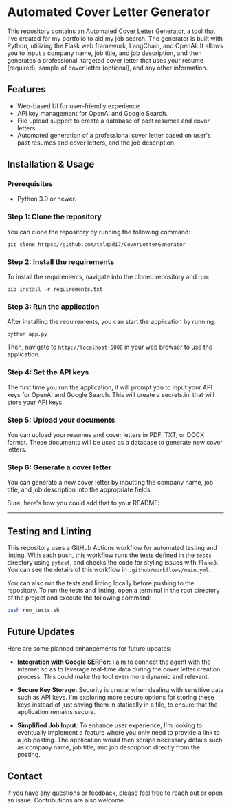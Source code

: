 # Automated Cover Letter Generator 

This repository contains an Automated Cover Letter Generator, a tool that I've created for my portfolio to aid my job search. The generator is built with Python, utilizing the Flask web framework, LangChain, and OpenAI. It allows you to input a company name, job title, and job description, and then generates a professional, targeted cover letter that uses your resume (required), sample of cover letter (optional), and any other information.

## Features
- Web-based UI for user-friendly experience.
- API key management for OpenAI and Google Search.
- File upload support to create a database of past resumes and cover letters.
- Automated generation of a professional cover letter based on user's past resumes and cover letters, and the job description.

## Installation & Usage

### Prerequisites

- Python 3.9 or newer.

### Step 1: Clone the repository

You can clone the repository by running the following command:

```
git clone https://github.com/talqadi7/CoverLetterGenerator
```

### Step 2: Install the requirements

To install the requirements, navigate into the cloned repository and run:

```
pip install -r requirements.txt
```

### Step 3: Run the application

After installing the requirements, you can start the application by running:

```
python app.py
```

Then, navigate to `http://localhost:5000` in your web browser to use the application.

### Step 4: Set the API keys

The first time you run the application, it will prompt you to input your API keys for OpenAI and Google Search. This will create a secrets.ini that will store your API keys.

### Step 5: Upload your documents

You can upload your resumes and cover letters in PDF, TXT, or DOCX format. These documents will be used as a database to generate new cover letters.

### Step 6: Generate a cover letter

You can generate a new cover letter by inputting the company name, job title, and job description into the appropriate fields.

Sure, here's how you could add that to your README:

---

## Testing and Linting

This repository uses a GitHub Actions workflow for automated testing and linting. With each push, this workflow runs the tests defined in the `tests` directory using `pytest`, and checks the code for styling issues with `flake8`. You can see the details of this workflow in `.github/workflows/main.yml`.

You can also run the tests and linting locally before pushing to the repository. To run the tests and linting, open a terminal in the root directory of the project and execute the following command:

```bash
bash run_tests.sh
```

## Future Updates

Here are some planned enhancements for future updates:

- **Integration with Google SERPer:** I aim to connect the agent with the internet so as to leverage real-time data during the cover letter creation process. This could make the tool even more dynamic and relevant.

- **Secure Key Storage:** Security is crucial when dealing with sensitive data such as API keys. I'm exploring more secure options for storing these keys instead of just saving them in statically in a file, to ensure that the application remains secure.

- **Simplified Job Input:** To enhance user experience, I'm looking to eventually implement a feature where you only need to provide a link to a job posting. The application would then scrape necessary details such as company name, job title, and job description directly from the posting.

## Contact

If you have any questions or feedback, please feel free to reach out or open an issue. Contributions are also welcome.
